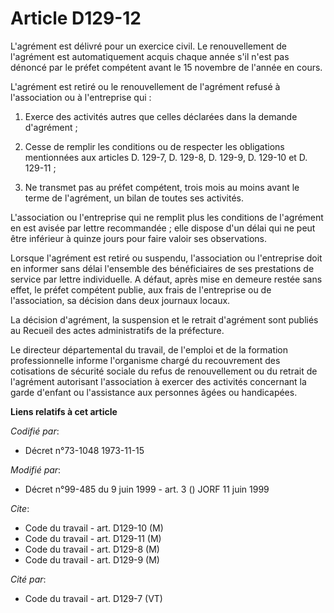 # Article D129-12

L'agrément est délivré pour un exercice civil. Le renouvellement de l'agrément est automatiquement acquis chaque année s'il
n'est pas dénoncé par le préfet compétent avant le 15 novembre de l'année en cours.

L'agrément est retiré ou le renouvellement de l'agrément refusé à l'association ou à l'entreprise qui :

1. Exerce des activités autres que celles déclarées dans la demande d'agrément ;

2. Cesse de remplir les conditions ou de respecter les obligations mentionnées aux articles D. 129-7, D. 129-8, D. 129-9, D.
129-10 et D. 129-11 ;

3. Ne transmet pas au préfet compétent, trois mois au moins avant le terme de l'agrément, un bilan de toutes ses activités.

L'association ou l'entreprise qui ne remplit plus les conditions de l'agrément en est avisée par lettre recommandée ; elle
dispose d'un délai qui ne peut être inférieur à quinze jours pour faire valoir ses observations.

Lorsque l'agrément est retiré ou suspendu, l'association ou l'entreprise doit en informer sans délai l'ensemble des
bénéficiaires de ses prestations de service par lettre individuelle. A défaut, après mise en demeure restée sans effet, le
préfet compétent publie, aux frais de l'entreprise ou de l'association, sa décision dans deux journaux locaux.

La décision d'agrément, la suspension et le retrait d'agrément sont publiés au Recueil des actes administratifs de la
préfecture.

Le directeur départemental du travail, de l'emploi et de la formation professionnelle informe l'organisme chargé du
recouvrement des cotisations de sécurité sociale du refus de renouvellement ou du retrait de l'agrément autorisant
l'association à exercer des activités concernant la garde d'enfant ou l'assistance aux personnes âgées ou handicapées.

**Liens relatifs à cet article**

_Codifié par_:

  - Décret n°73-1048 1973-11-15

_Modifié par_:

  - Décret n°99-485 du 9 juin 1999 - art. 3 () JORF 11 juin 1999

_Cite_:

  - Code du travail - art. D129-10 (M)
  - Code du travail - art. D129-11 (M)
  - Code du travail - art. D129-8 (M)
  - Code du travail - art. D129-9 (M)

_Cité par_:

  - Code du travail - art. D129-7 (VT)

